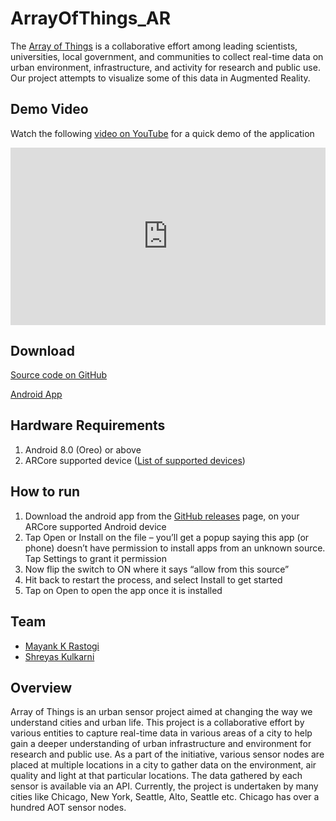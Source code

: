 # ArrayOfThings_AR
The [Array of Things](https://arrayofthings.github.io/) is a collaborative effort among leading scientists, universities, local government, and communities to collect real-time data on urban environment, infrastructure, and activity for research and public use. Our project attempts to visualize some of this data in Augmented Reality.

## Demo Video

Watch the following [video on YouTube](https://www.youtube.com/watch?v=fyFutnCHksQ) for a quick demo of the application

 <div style="max-width:854px"><div style="position:relative;height:0;padding-bottom:56.25%"><iframe src="https://www.youtube.com/embed/fyFutnCHksQ" width="854" height="480" style="position:absolute;left:0;top:0;width:100%;height:100%" frameborder="0" scrolling="no" allow="accelerometer; autoplay; encrypted-media; gyroscope; picture-in-picture" allowfullscreen></iframe></div></div>

## Download

[Source code on GitHub](https://github.com/shreyas111/ArrayOfThings_AR)

[Android App](https://github.com/shreyas111/ArrayOfThings_AR/releases)


## Hardware Requirements

1. Android 8.0 (Oreo) or above
2. ARCore supported device ([List of supported devices](https://developers.google.com/ar/discover/supported-devices))

## How to run

1. Download the android app from the [GitHub releases](https://github.com/shreyas111/ArrayOfThings_AR/releases) page, on your ARCore supported Android device
2. Tap Open or Install on the file &ndash; you’ll get a popup saying this app (or phone) doesn’t have permission to install apps from an unknown source. Tap Settings to grant it permission
3. Now flip the switch to ON where it says “allow from this source”
4. Hit back to restart the process, and select Install to get started
5. Tap on Open to open the app once it is installed


## Team

- [Mayank K Rastogi](https://mrasto3.people.uic.edu) 
- [Shreyas Kulkarni](https://skulka26.people.uic.edu/AboutMe.html)

## Overview

Array of Things is an urban sensor project aimed at changing the way we understand cities and urban life. This project is a collaborative effort by various entities to capture real-time data in various areas of a city to help gain a deeper understanding of urban infrastructure and environment for research and public use. As a part of the initiative, various sensor nodes are placed at multiple locations in a city to gather data on the environment, air quality and light at that particular locations. The data gathered by each sensor is available via an API. Currently, the project is undertaken by many cities like Chicago, New York, Seattle, Alto, Seattle etc. Chicago has over a hundred AOT sensor nodes.
